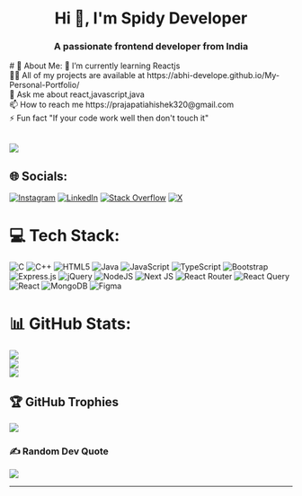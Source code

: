 <h1 align="center">Hi 👋, I'm Spidy Developer</h1>
<h3 align="center">A passionate frontend developer from India</h3>
# 💫 About Me:
🌱 I’m currently learning Reactjs<br>👨‍💻 All of my projects are available at https://abhi-develope.github.io/My-Personal-Portfolio/<br>💬 Ask me about react,javascript,java<br>📫 How to reach me https://prajapatiahishek320@gmail.com<br>⚡ Fun fact "If your code work well then don't touch it"<br><br>


[![](https://visitcount.itsvg.in/api?id=abhi-develope&icon=0&color=0)](https://visitcount.itsvg.in)
## 🌐 Socials:
[![Instagram](https://img.shields.io/badge/Instagram-%23E4405F.svg?logo=Instagram&logoColor=white)](https://instagram.com/abhi.shekzzzzz) [![LinkedIn](https://img.shields.io/badge/LinkedIn-%230077B5.svg?logo=linkedin&logoColor=white)](https://linkedin.com/in/abhishek-prajapati-3a1a5119b) [![Stack Overflow](https://img.shields.io/badge/-Stackoverflow-FE7A16?logo=stack-overflow&logoColor=white)](https://stackoverflow.com/users/23252758/abhishek-prajapati?tab=profile) [![X](https://img.shields.io/badge/X-black.svg?logo=X&logoColor=white)](https://x.com/kcTEiKq6pq45823) 

# 💻 Tech Stack:
![C](https://img.shields.io/badge/c-%2300599C.svg?style=for-the-badge&logo=c&logoColor=white) ![C++](https://img.shields.io/badge/c++-%2300599C.svg?style=for-the-badge&logo=c%2B%2B&logoColor=white) ![HTML5](https://img.shields.io/badge/html5-%23E34F26.svg?style=for-the-badge&logo=html5&logoColor=white) ![Java](https://img.shields.io/badge/java-%23ED8B00.svg?style=for-the-badge&logo=openjdk&logoColor=white) ![JavaScript](https://img.shields.io/badge/javascript-%23323330.svg?style=for-the-badge&logo=javascript&logoColor=%23F7DF1E) ![TypeScript](https://img.shields.io/badge/typescript-%23007ACC.svg?style=for-the-badge&logo=typescript&logoColor=white) ![Bootstrap](https://img.shields.io/badge/bootstrap-%238511FA.svg?style=for-the-badge&logo=bootstrap&logoColor=white) ![Express.js](https://img.shields.io/badge/express.js-%23404d59.svg?style=for-the-badge&logo=express&logoColor=%2361DAFB) ![jQuery](https://img.shields.io/badge/jquery-%230769AD.svg?style=for-the-badge&logo=jquery&logoColor=white) ![NodeJS](https://img.shields.io/badge/node.js-6DA55F?style=for-the-badge&logo=node.js&logoColor=white) ![Next JS](https://img.shields.io/badge/Next-black?style=for-the-badge&logo=next.js&logoColor=white) ![React Router](https://img.shields.io/badge/React_Router-CA4245?style=for-the-badge&logo=react-router&logoColor=white) ![React Query](https://img.shields.io/badge/-React%20Query-FF4154?style=for-the-badge&logo=react%20query&logoColor=white) ![React](https://img.shields.io/badge/react-%2320232a.svg?style=for-the-badge&logo=react&logoColor=%2361DAFB) ![MongoDB](https://img.shields.io/badge/MongoDB-%234ea94b.svg?style=for-the-badge&logo=mongodb&logoColor=white) ![Figma](https://img.shields.io/badge/figma-%23F24E1E.svg?style=for-the-badge&logo=figma&logoColor=white)
# 📊 GitHub Stats:
![](https://github-readme-stats.vercel.app/api?username=abhi-develope&theme=dark&hide_border=false&include_all_commits=false&count_private=false)<br/>
![](https://github-readme-streak-stats.herokuapp.com/?user=abhi-develope&theme=dark&hide_border=false)<br/>
![](https://github-readme-stats.vercel.app/api/top-langs/?username=abhi-develope&theme=dark&hide_border=false&include_all_commits=false&count_private=false&layout=compact)

## 🏆 GitHub Trophies
![](https://github-profile-trophy.vercel.app/?username=abhi-develope&theme=radical&no-frame=false&no-bg=true&margin-w=4)

### ✍️ Random Dev Quote
![](https://quotes-github-readme.vercel.app/api?type=horizontal&theme=radical)



---

<!-- Proudly created with GPRM ( https://gprm.itsvg.in ) -->
